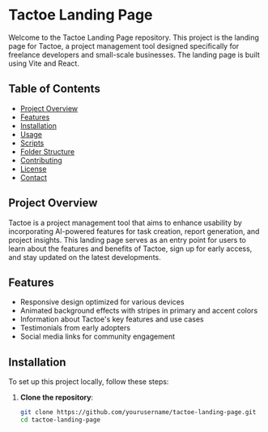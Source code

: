 # Tactoe Landing Page

Welcome to the Tactoe Landing Page repository. This project is the landing page for Tactoe, a project management tool designed specifically for freelance developers and small-scale businesses. The landing page is built using Vite and React.

## Table of Contents

- [Project Overview](#project-overview)
- [Features](#features)
- [Installation](#installation)
- [Usage](#usage)
- [Scripts](#scripts)
- [Folder Structure](#folder-structure)
- [Contributing](#contributing)
- [License](#license)
- [Contact](#contact)

## Project Overview

Tactoe is a project management tool that aims to enhance usability by incorporating AI-powered features for task creation, report generation, and project insights. This landing page serves as an entry point for users to learn about the features and benefits of Tactoe, sign up for early access, and stay updated on the latest developments.

## Features

- Responsive design optimized for various devices
- Animated background effects with stripes in primary and accent colors
- Information about Tactoe's key features and use cases
- Testimonials from early adopters
- Social media links for community engagement

## Installation

To set up this project locally, follow these steps:

1. **Clone the repository**:

   ```bash
   git clone https://github.com/yourusername/tactoe-landing-page.git
   cd tactoe-landing-page
